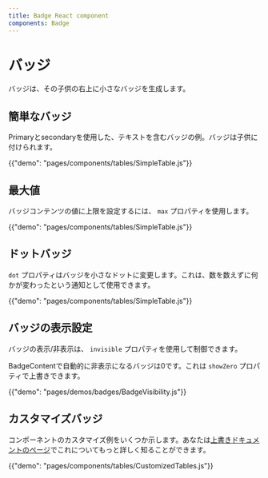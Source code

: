 ```yaml
---
title: Badge React component
components: Badge
---
```


# バッジ

<p class="description">バッジは、その子供の右上に小さなバッジを生成します。</p>

## 簡単なバッジ

Primaryとsecondaryを使用した、テキストを含むバッジの例。バッジは子供に付けられます。

{{"demo": "pages/components/tables/SimpleTable.js"}}

## 最大値

バッジコンテンツの値に上限を設定するには、 `max` プロパティを使用します。

{{"demo": "pages/components/tables/SimpleTable.js"}}

## ドットバッジ

`dot` プロパティはバッジを小さなドットに変更します。これは、数を数えずに何かが変わったという通知として使用できます。

{{"demo": "pages/components/tables/SimpleTable.js"}}

## バッジの表示設定

バッジの表示/非表示は、 `invisible` プロパティを使用して制御できます。

BadgeContentで自動的に非表示になるバッジは0です。これは `showZero` プロパティで上書きできます。

{{"demo": "pages/demos/badges/BadgeVisibility.js"}}

## カスタマイズバッジ

コンポーネントのカスタマイズ例をいくつか示します。あなたは[上書きドキュメントのページ](/customization/components/)でこれについてもっと詳しく知ることができます。

{{"demo": "pages/components/tables/CustomizedTables.js"}}